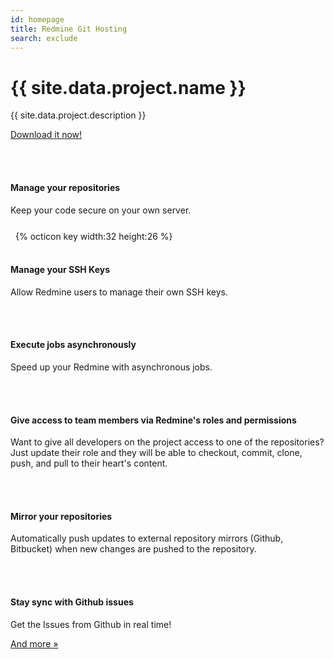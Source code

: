 ```yaml
---
id: homepage
title: Redmine Git Hosting
search: exclude
---
```


<div class="jumbotron">
  <h1>{{ site.data.project.name }}</h1>
  <p class="lead">{{ site.data.project.description }}</p>
  <p><a class="btn btn-lg btn-success" href="{{ site.baseurl }}/download/" role="button">Download it now!</a></p>
</div>

<div class="row marketing">
  <div class="col-lg-4 centered">
    <div class="jbox-icons round" style="padding: 17px 17px 17px 12px; box-sizing: border-box;">
      <i class="fa fa-lg fa-git"></i>
    </div>
    <h4>Manage your repositories</h4>
    <p>Keep your code secure on your own server.</p>
  </div>
  <div class="col-lg-4 centered">
    <div class="jbox-icons round" style="padding: 11px 13px 17px 8px; box-sizing: border-box;">
      {% octicon key width:32 height:26 %}
    </div>
    <h4>Manage your SSH Keys</h4>
    <p>Allow Redmine users to manage their own SSH keys.</p>
  </div>
  <div class="col-lg-4 centered">
    <div class="jbox-icons round" style="padding: 17px 17px 17px 12px; box-sizing: border-box;">
      <i class="fa fa-lg fa-gears"></i>
    </div>
    <h4>Execute jobs asynchronously</h4>
    <p>Speed up your Redmine with asynchronous jobs.</p>
  </div>
</div>

<div class="row marketing">
  <div class="col-lg-4 centered">
    <div class="jbox-icons round" style="padding: 17px 17px 17px 12px; box-sizing: border-box;">
      <i class="fa fa-lg fa-users"></i>
    </div>
    <h4>Give access to team members via Redmine's roles and permissions</h4>
    <p>Want to give all developers on the project access to one of the repositories? Just update their role and they will be able to checkout, commit, clone, push, and pull to their heart's content.</p>
  </div>

  <div class="col-lg-4 centered">
    <div class="jbox-icons round" style="padding: 17px 17px 17px 12px; box-sizing: border-box;">
      <i class="fa fa-lg fa-cloud"></i>
    </div>
    <h4>Mirror your repositories</h4>
    <p>Automatically push updates to external repository mirrors (Github, Bitbucket) when new changes are pushed to the repository.</p>
  </div>

  <div class="col-lg-4 centered">
    <div class="jbox-icons round" style="padding: 17px 11px 17px 12px; box-sizing: border-box;">
      <i class="fa fa-lg fa-github"></i>
    </div>
    <h4>Stay sync with Github issues</h4>
    <p>Get the Issues from Github in real time!</p>
  </div>
</div>

<div class="container centered">
  <p><a class="btn btn-primary" href="{{ site.baseurl }}/features/" role="button">And more &raquo;</a></p>
</div>
